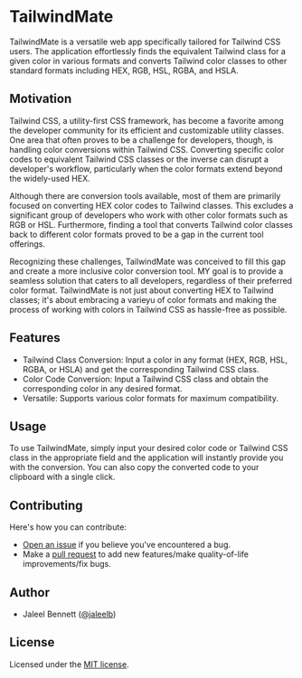 # TailwindMate

TailwindMate is a versatile web app specifically tailored for Tailwind CSS users. The application effortlessly finds the equivalent Tailwind class for a given color in various formats and converts Tailwind color classes to other standard formats including HEX, RGB, HSL, RGBA, and HSLA.

## Motivation

Tailwind CSS, a utility-first CSS framework, has become a favorite among the developer community for its efficient and customizable utility classes. One area that often proves to be a challenge for developers, though, is handling color conversions within Tailwind CSS. Converting specific color codes to equivalent Tailwind CSS classes or the inverse can disrupt a developer's workflow, particularly when the color formats extend beyond the widely-used HEX.

Although there are conversion tools available, most of them are primarily focused on converting HEX color codes to Tailwind classes. This excludes a significant group of developers who work with other color formats such as RGB or HSL. Furthermore, finding a tool that converts Tailwind color classes back to different color formats proved to be a gap in the current tool offerings.

Recognizing these challenges, TailwindMate was conceived to fill this gap and create a more inclusive color conversion tool. MY goal is to provide a seamless solution that caters to all developers, regardless of their preferred color format. TailwindMate is not just about converting HEX to Tailwind classes; it's about embracing a varieyu of color formats and making the process of working with colors in Tailwind CSS as hassle-free as possible.

## Features

- Tailwind Class Conversion: Input a color in any format (HEX, RGB, HSL, RGBA, or HSLA) and get the corresponding Tailwind CSS class.
- Color Code Conversion: Input a Tailwind CSS class and obtain the corresponding color in any desired format.
- Versatile: Supports various color formats for maximum compatibility.

## Usage
To use TailwindMate, simply input your desired color code or Tailwind CSS class in the appropriate field and the application will instantly provide you with the conversion. You can also copy the converted code to your clipboard with a single click.

## Contributing

Here's how you can contribute:

- [Open an issue](https://github.com/JaleelB/tailwindmate/issues) if you believe you've encountered a bug.
- Make a [pull request](https://github.com/JaleelB/tailwindmate/pull) to add new features/make quality-of-life improvements/fix bugs.

## Author

- Jaleel Bennett ([@jaleelb](https://twitter.com/jal_eelll))

## License

Licensed under the [MIT license](https://github.com/JaleelB/tailwindmate/blob/main/LICENSE.md).



